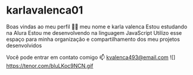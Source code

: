 # karlavalenca01
Boas vindas ao meu perfil 💙💙
meu nome e karla valenca
Estou estudando na Alura
Estou me desenvolvendo na linguagem JavaScript
Utilizo esse espaço para minha organização e compartilhamento dos meu projetos desenvolvidos

Você pode entrar em contato comigo 📫
kvalenca493@email.com
![]
https://tenor.com/bluLKoc9NCN.gif


